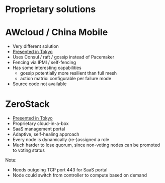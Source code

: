 <!-- .slide: data-state="section-break" id="proprietary-solutions" -->
# Proprietary solutions


<!-- .slide: data-state="normal" id="awcloud-china-mobile" -->
# AWcloud / China Mobile

*   Very different solution
*   [Presented in Tokyo](https://youtu.be/nz4kEZcmxr4)
*   Uses Consul / raft / gossip instead of Pacemaker
*   Fencing via IPMI / self-fencing
*   Has some interesting capabilities
    *   gossip potentially more resilient than full mesh
    *   action matrix: configurable per failure mode
*   Source code not available


<!-- .slide: data-state="normal" id="zerostack" -->
# ZeroStack

*   [Presented in Tokyo](https://youtu.be/F0P1ueq05a8)
*   Proprietary cloud-in-a-box
*   SaaS management portal
*   Adaptive, self-healing approach
*   Every node is dynamically (re-)assigned a role
*   Much harder to lose quorum, since non-voting nodes can
    be promoted to voting status

Note:
- Needs outgoing TCP port 443 for SaaS portal
- Node could switch from controller to compute based on demand
